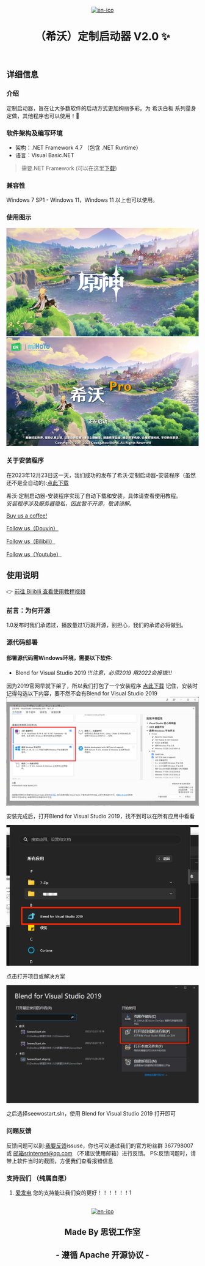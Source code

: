 <div align="center">
<br>
<a href='https://e.seewo.com/'><img src='https://e.seewo.com/static/images/logo_en5_48@2x-cce857090e.png' alt='en-ico' height="100" width="100"></img></a>
<h1>（希沃）定制启动器 V2.0 ✨</h1>
</h1>
</br>
</div> 

## 详细信息
### 介绍
定制启动器，旨在让大多数软件的启动方式更加绚丽多彩。为 希沃白板 系列量身定做，其他程序也可以使用！🥳

### 软件架构及编写环境
- 架构：.NET Framework 4.7 （包含 .NET Runtime）
- 语言：Visual Basic.NET
> 需要.NET Framework (可以在这里[下载](https://download.visualstudio.microsoft.com/download/pr/1f5af042-d0e4-4002-9c59-9ba66bcf15f6/089f837de42708daacaae7c04b7494db/ndp472-kb4054530-x86-x64-allos-enu.exe))

### 兼容性
Windows 7 SP1 - Windows 11，Windows 11 以上也可以使用。

### 使用图示
![界面预览](start.png)
![界面预览](seewopro.png)

### 关于安装程序
在2023年12月23日这一天，我们成功的发布了希沃·定制启动器-安装程序（虽然还不是全自动的):[点此下载](https://disk.srinternet.top/d/%E5%B8%8C%E6%B2%83%E5%AE%9A%E5%88%B6%E5%90%AF%E5%8A%A8%E5%99%A8/%E5%AE%9A%E5%88%B6%E5%90%AF%E5%8A%A8%E5%99%A82.0%E8%87%AA%E5%8A%A8%E5%8C%96%E5%AE%89%E8%A3%85%E7%A8%8B%E5%BA%8F.exe)

希沃·定制启动器-安装程序实现了自动下载和安装，具体请查看使用教程。
<br>*安装程序涉及服务器隐私，因此暂不开源，敬请谅解。*<br/>

[Buy us a coffee!](https://afdian.net/a/srinternet)

[Follow us（Douyin）](https://www.douyin.com/user/MS4wLjABAAAATzdjtBBrLLCn69TtPMeseuEUzztbNZzw-9f13adrfiM?relation=0&vid=7143257533807873316)

[Follow us（Bilibili）](https://space.bilibili.com/1969160969?spm_id_from=333.1007.0.0)

[Follow us（Youtube）](https://www.youtube.com/channel/UCEPXlJTTAoKun8cYY1ix3ew)

## 使用说明

  :point_right: [前往 Bilibili 查看使用教程视频](https://www.bilibili.com/video/BV1eC4y1D73H/)


### 前言：为何开源
1.0发布时我们承诺过，播放量过1万就开源，别担心，我们的承诺必将做到。

### 源代码部署
#### 部署源代码需Windows环境，需要以下软件:
 
- Blend for Visual Studio 2019
*!!!注意，必须2019 用2022会报错!!!*

因为2019官网早就下架了，所以我们打包了一个安装程序
[点此下载](https://disk.srinternet.top/d/%E5%B8%8C%E6%B2%83%E5%AE%9A%E5%88%B6%E5%90%AF%E5%8A%A8%E5%99%A8/VS2019/VS-2019%E5%AE%89%E8%A3%85%E7%A8%8B%E5%BA%8F.exe)
记住，安装时记得勾选以下内容，要不然不会有Blend for Visual Studio 2019
![界面预览](vsinstall.png)

安装完成后，打开Blend for Visual Studio 2019，找不到可以在所有应用中看看

![界面预览](blend.png)

点击打开项目或解决方案

![界面预览](blend1.png)

之后选择seewostart.sln，使用 Blend for Visual Studio 2019 打开即可

### 问题反馈
反馈问题可以到:[我要反馈](https://github.com/SRInternet/Seewo-Custom_Start/issues/new)issuse，你也可以通过我们的官方粉丝群 367798007 或 邮箱srinternet@qq.com （不建议使用邮箱）进行反馈。
PS:反馈问题时，请带上软件当时的截图，方便我们查看报错信息

### 支持我们 （纯属自愿）
1.  [爱发电](https://afdian.net/a/srinternet)
您的支持能让我们变的更好！！！！！！1

<div align="center">
<br>
<a href='https://www.srinternet.top/'><img src='https://cn-sy1.rains3.com/sr-objfiles/srinternet_icon_bgless.png?X-Amz-Algorithm=AWS4-HMAC-SHA256&X-Amz-Credential=6SGoUMEiSueuzAGu%2F20240310%2Falist%2Fs3%2Faws4_request&X-Amz-Date=20240310T034737Z&X-Amz-Expires=14400&X-Amz-SignedHeaders=host&response-content-disposition=attachment%3B%20filename%2A%3DUTF-8%27%27srinternet_icon_bgless.png&X-Amz-Signature=28e9e855cf23ce4e7db5ed8650c206e4e77f2d7f630107199014f71b75778dd4' alt='en-ico' height="100" width="100"></img></a>
<h2>Made By 思锐工作室<h2/>
<h2> - 遵循 Apache 开源协议 - <h2/>

